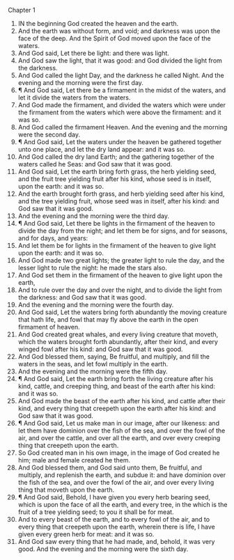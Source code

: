 Chapter 1

1. IN the beginning God created the heaven and the earth.
2. And the earth was without form, and void; and darkness was upon the face of the deep.  And the Spirit of God moved upon the face of the waters.
3. And God said, Let there be light: and there was light.
4. And God saw the light, that it was good: and God divided the light from the darkness.
5. And God called the light Day, and the darkness he called Night.  And the evening and the morning were the first day.
6. ¶ And God said, Let there be a firmament in the midst of the waters, and let it divide the waters from the waters.
7. And God made the firmament, and divided the waters which were under the firmament from the waters which were above the firmament: and it was so.
8. And God called the firmament Heaven.  And the evening and the morning were the second day.
9. ¶ And God said, Let the waters under the heaven be gathered together unto one place, and let the dry land appear: and it was so.
10. And God called the dry land Earth; and the gathering together of the waters called he Seas: and God saw that it was good.
11. And God said, Let the earth bring forth grass, the herb yielding seed, and the fruit tree yielding fruit after his kind, whose seed is in itself, upon the earth: and it was so.
12. And the earth brought forth grass, and herb yielding seed after his kind, and the tree yielding fruit, whose seed was in itself, after his kind: and God saw that it was good.
13. And the evening and the morning were the third day.
14. ¶ And God said, Let there be lights in the firmament of the heaven to divide the day from the night; and let them be for signs, and for seasons, and for days, and years:
15. And let them be for lights in the firmament of the heaven to give light upon the earth: and it was so.
16. And God made two great lights; the greater light to rule the day, and the lesser light to rule the night: he made the stars also.
17. And God set them in the firmament of the heaven to give light upon the earth,
18. And to rule over the day and over the night, and to divide the light from the darkness: and God saw that it was good.
19. And the evening and the morning were the fourth day.
20. And God said, Let the waters bring forth abundantly the moving creature that hath life, and fowl that may fly above the earth in the open firmament of heaven.
21. And God created great whales, and every living creature that moveth, which the waters brought forth abundantly, after their kind, and every winged fowl after his kind: and God saw that it was good.
22. And God blessed them, saying, Be fruitful, and multiply, and fill the waters in the seas, and let fowl multiply in the earth.
23. And the evening and the morning were the fifth day.
24. ¶ And God said, Let the earth bring forth the living creature after his kind, cattle, and creeping thing, and beast of the earth after his kind: and it was so.
25. And God made the beast of the earth after his kind, and cattle after their kind, and every thing that creepeth upon the earth after his kind: and God saw that it was good.
26. ¶ And God said, Let us make man in our image, after our likeness: and let them have dominion over the fish of the sea, and over the fowl of the air, and over the cattle, and over all the earth, and over every creeping thing that creepeth upon the earth.
27. So God created man in his own image, in the image of God created he him; male and female created he them.
28. And God blessed them, and God said unto them, Be fruitful, and multiply, and replenish the earth, and subdue it: and have dominion over the fish of the sea, and over the fowl of the air, and over every living thing that moveth upon the earth.
29. ¶ And God said, Behold, I have given you every herb bearing seed, which is upon the face of all the earth, and every tree, in the which is the fruit of a tree yielding seed; to you it shall be for meat.
30. And to every beast of the earth, and to every fowl of the air, and to every thing that creepeth upon the earth, wherein there is life, I have given every green herb for meat: and it was so.
31. And God saw every thing that he had made, and, behold, it was very good.  And the evening and the morning were the sixth day.

